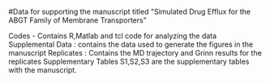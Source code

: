 #Data for supporting the manuscript titled "Simulated Drug Efflux for the ABGT Family of Membrane Transporters"

Codes - Contains R,Matlab and tcl code for analyzing the data 
Supplemental Data : contains the data used to generate the figures in the manuscript
Replicates : Contains the MD trajectory and Grinn results for the replicates
Supplementary Tables S1,S2,S3 are the supplementary tables with the manuscript.

